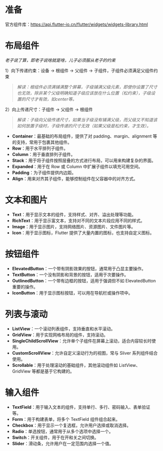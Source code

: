 # 准备

官方组件库：https://api.flutter-io.cn/flutter/widgets/widgets-library.html

# 布局组件

*老子说了算，即老子说啥就是啥，儿子必须服从老子的约束*

1）向下传递约束：设备 → 根组件 → 父组件 → 子组件，子组件必须满足父组件约束

> *解读：根组件必须满铺满整个屏幕，子级铺满父级元素，即使你设置了尺寸也无效，除非某个父级明确知道子级应该放在什么位置（松约束），子级设置的尺寸才有效，如center等。*

2）向上传递尺寸：子组件 → 父组件 → 根组件

> *解读：子级向父级传递尺寸，如果当子级没有铺满父级，而父级又不知道该如何放置子级时，子级传递的尺寸无效（如果父级是松约束，才生效）。*



- **Container**：最基础的布局组件，提供了对 padding、margin、alignment 等的支持，常用于包裹其他组件。
- **Row**：用于水平排列子组件。
- **Column**：用于垂直排列子组件。
- **Stack**：用于将子组件按照层叠的方式进行布局，可以用来构建复杂的界面。
- **Expanded**：用于在 Row 或 Column 中扩展子组件以填充可用空间。
- **Padding**：为子组件提供内边距。
- **Align**：用来对齐其子组件，能够控制组件在父容器中的对齐方式。

# 文本和图片

- **Text**：用于显示文本的组件，支持样式、对齐、溢出处理等功能。
- **RichText**：用于显示富文本，支持对不同的文本片段应用不同的样式。
- **Image**：用于显示图片，支持网络图片、资源图片、文件图片等。
- **Icon**：用于显示图标，Flutter 提供了大量内置的图标，也支持自定义图标。

# 按钮组件

- **ElevatedButton**：一个带有阴影效果的按钮，通常用于凸显主要操作。
- **TextButton**：一个没有阴影和背景的按钮，适用于次要操作。
- **OutlinedButton**：一个带有边框的按钮，适用于强调但不如 ElevatedButton 重要的操作。
- **IconButton**：用于显示图标按钮，可以用在导航栏或操作项中。

# 列表与滚动

- **ListView**：一个滚动列表组件，支持垂直和水平滚动。
- **GridView**：用于实现网格布局的组件，支持滚动。
- **SingleChildScrollView**：允许单个子组件在屏幕上滚动，适合内容较长时使用。
- **CustomScrollView**：允许自定义滚动行为的视图，常与 Sliver 系列组件结合使用。
- **Scrollable**：用于处理滚动的基础组件，其他滚动组件如 ListView、GridView 等都是基于它构建的。

# 输入组件

- **TextField**：用于输入文本的组件，支持单行、多行、密码输入、表单验证等。
- **Form**：用于构建表单，将多个 TextField 组件组合起来。
- **Checkbox**：用于显示一个复选框，允许用户选择或取消选择。
- **Radio**：单选按钮，通常用于从多个选项中选择一个。
- **Switch**：开关组件，用于在开和关之间切换。
- **Slider**：滑动条，允许用户在一定范围内选择一个值。



